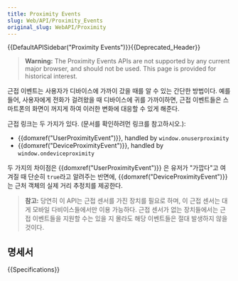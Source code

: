 ```yaml
---
title: Proximity Events
slug: Web/API/Proximity_Events
original_slug: WebAPI/Proximity
---
```


{{DefaultAPISidebar("Proximity Events")}}{{Deprecated_Header}}

> **Warning:** The Proximity Events APIs are not supported by any current major browser, and should not be used. This page is provided for historical interest.

근접 이벤트는 사용자가 디바이스에 가까이 갔을 때를 알 수 있는 간단한 방법이다. 예를 들어, 사용자에게 전화가 걸려왔을 때 디바이스에 귀를 가까이하면, 근접 이벤트들은 스마트폰의 화면이 꺼지게 하여 이러한 변화에 대응할 수 있게 해준다.

근접 링크는 두 가지가 있다. (문서를 확인하려먼 링크를 참고하시오.):

- {{domxref("UserProximityEvent")}}, handled by `window.onuserproximity`
- {{domxref("DeviceProximityEvent")}}, handled by `window.ondeviceproximity`

두 가지의 차이점은 {{domxref("UserProximityEvent")}} 은 유저가 "가깝다"고 여겨질 때 단순히 `true`라고 알려주는 반면에, {{domxref("DeviceProximityEvent")}}는 근처 객체의 실제 거리 추정치를 제공한다.

> **참고:** 당연히 이 API는 근접 센서를 가진 장치를 필요로 하며, 이 근접 센서는 대게 모바일 다비이스들에서만 이용 가능하다. 근접 센서가 없는 장치들에서는 근접 이벤트들을 지원할 수는 있을 지 몰라도 해당 이벤트들은 절대 발생하지 않을 것이다.

## 명세서

{{Specifications}}
